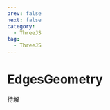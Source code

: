 ```yaml
---
prev: false
next: false
category:
  - ThreeJS
tag:
  - ThreeJS
---
```


# EdgesGeometry

待解

<!-- more -->

